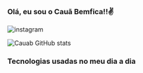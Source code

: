 ### Olá, eu sou o Cauã Bemfica!!✌️

![instagram](https://img.shields.io/badge/Instagram-E4405F?style=for-the-badge&logo=instagram&logoColor=white(https://www.instagram.com/cauabemficaa/))

![Cauab GitHub stats](https://github-readme-stats.vercel.app/api?username=devCauab&show_icons=true&theme=dracula)


### Tecnologias usadas no meu dia a dia
